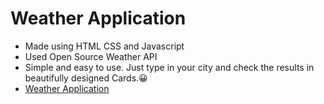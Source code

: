 # Weather Application

+ Made using HTML CSS and Javascript
+ Used Open Source Weather API
+ Simple and easy to use. Just type in your city and check the results in beautifully designed Cards.😀
+ [Weather Application](https://kbamborde.github.io/Weather-Application-/Index.html)
